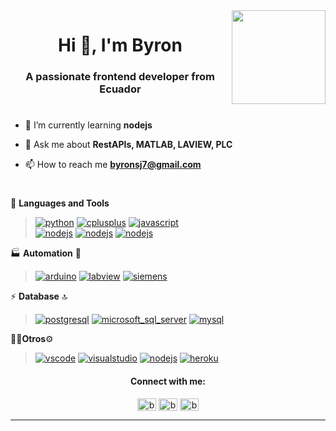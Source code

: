 <img align='right' src="https://media.giphy.com/media/M9gbBd9nbDrOTu1Mqx/giphy.gif" width="150">
<h1 align="center">Hi 👋, I'm Byron</h1>
<h3 align="center">A passionate frontend developer from Ecuador</h3>

#

- 🌱 I’m currently learning **nodejs** 

- 💬 Ask me about **RestAPIs, MATLAB, LAVIEW, PLC**

- 📫 How to reach me **byronsj7@gmail.com**

#

🧰 **Languages and Tools**
  ><a href="https://github.com/mbyron7-code"><img src="https://img.shields.io/badge/python-FFFF00.svg?style=for-the-badge&logo=python&logoColor=0768a8&labelColor=ffffff" alt="python"></a>
<a href="https://github.com/mbyron7-code"><img src="https://img.shields.io/badge/C++-4B0082.svg?style=for-the-badge&logo=c%2B%2B&logoColor=4B0082&labelColor=ffffff" alt="cplusplus"></a>
<a href="https://github.com/mbyron7-code"><img src="https://img.shields.io/badge/JS-f5f542.svg?style=for-the-badge&logo=javascript&logoColor=f5f542&labelColor=ffffff" alt="javascript"></a>  
<a href="https://github.com/mbyron7-code"><img src="https://img.shields.io/badge/nodejs-588157.svg?style=for-the-badge&logo=nodedotjs&logoColor=588157&labelColor=ffffff" alt="nodejs"></a>
<a href="https://github.com/mbyron7-code"><img src="https://img.shields.io/badge/nodered-e63946.svg?style=for-the-badge&logo=nodered&logoColor=e63946&labelColor=ffffff" alt="nodejs"></a>
<a href="https://github.com/mbyron7-code"><img src="https://img.shields.io/badge/express-5e548e.svg?style=for-the-badge&logo=express&logoColor=5e548e&labelColor=ffffff" alt="nodejs"></a>

🏭 **Automation** 🤖
  ><a href="https://github.com/mbyron7-code"><img src="https://img.shields.io/badge/arduino-00979D.svg?style=for-the-badge&logo=arduino&logoColor=00979D&labelColor=ffffff" alt="arduino"></a>
<a href="https://github.com/mbyron7-code"><img src="https://img.shields.io/badge/labview-ffdb00.svg?style=for-the-badge&logo=labview&logoColor=ffdb00&labelColor=ffffff" alt="labview"></a>
<a href="https://github.com/mbyron7-code"><img src="https://img.shields.io/badge/siemens_lenguaje-009999.svg?style=for-the-badge&logo=siemens&logoColor=009999&labelColor=ffffff" alt="siemens"></a>

⚡ **Database** 🔝
  ><a href="https://github.com/mbyron7-code"><img src="https://img.shields.io/badge/postgresql-6566ba.svg?style=for-the-badge&logo=postgresql&logoColor=6566ba&labelColor=ffffff" alt="postgresql"></a>
<a href="https://github.com/mbyron7-code"><img src="https://img.shields.io/badge/microsoft_sql_server-cc2927.svg?style=for-the-badge&logo=microsoftsqlserver&logoColor=cc2927&labelColor=ffffff" alt="microsoft_sql_server"></a>
<a href="https://github.com/mbyron7-code"><img src="https://img.shields.io/badge/mysql-3aabe8.svg?style=for-the-badge&logo=mysql&logoColor=3aabe8&labelColor=ffffff" alt="mysql"></a>

👩‍💻**Otros**⚙️
 ><a href="https://github.com/priyanshumay"><img src="https://img.shields.io/badge/vscode-blue.svg?style=for-the-badge&logo=visual-studio-code&labelColor=ffffff&logoColor=blue" alt="vscode"></a>
<a href="https://github.com/priyanshumay"><img src="https://img.shields.io/badge/visual_studio-5c2d91.svg?style=for-the-badge&logo=visualstudio&logoColor=5c2d91&labelColor=ffffff" alt="visualstudio"></a>
<a href="https://github.com/mbyron7-code"><img src="https://img.shields.io/badge/flutter-0077b6.svg?style=for-the-badge&logo=flutter&logoColor=0077b6&labelColor=ffffff" alt="nodejs"></a>
<a href="[https://github.com/priyanshumay](https://github.com/mbyron7-code)"><img src="https://img.shields.io/badge/heroku-430698.svg?style=for-the-badge&logo=heroku&logoColor=430098&labelColor=ffffff" alt="heroku"></a>

<h4 align="center">Connect with me:</h4> 
<p align="center">
<a href="https://twitter.com/byronsj7" target="blank"><img align="center" src="https://raw.githubusercontent.com/rahuldkjain/github-profile-readme-generator/master/src/images/icons/Social/twitter.svg" alt="byronsj7" height="20" width="30" /></a>
<a href="https://fb.com/byron mauricio sj" target="blank"><img align="center" src="https://raw.githubusercontent.com/rahuldkjain/github-profile-readme-generator/master/src/images/icons/Social/facebook.svg" alt="byron mauricio sj" height="20" width="30" /></a>
<a href="https://instagram.com/byronsj07" target="blank"><img align="center" src="https://raw.githubusercontent.com/rahuldkjain/github-profile-readme-generator/master/src/images/icons/Social/instagram.svg" alt="byronsj07" height="20" width="30" /></a>
</p>

------
